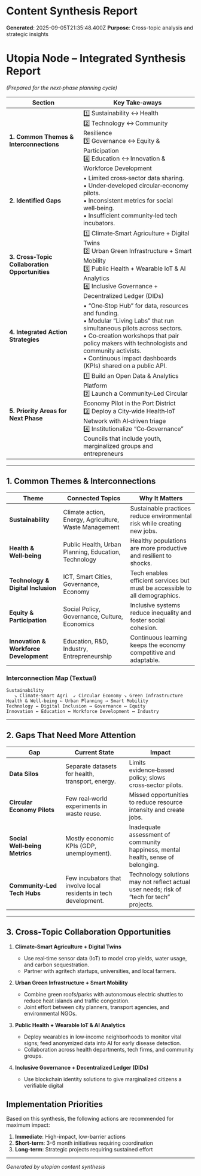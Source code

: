 # Content Synthesis Report

**Generated**: 2025-09-05T21:35:48.400Z
**Purpose**: Cross-topic analysis and strategic insights

# Utopia Node – Integrated Synthesis Report  
*(Prepared for the next‑phase planning cycle)*  

| Section | Key Take‑aways |
|--------|----------------|
| **1. Common Themes & Interconnections** | 1️⃣ Sustainability ↔ Health<br>2️⃣ Technology ↔ Community Resilience<br>3️⃣ Governance ↔ Equity & Participation<br>4️⃣ Education ↔ Innovation & Workforce Development |
| **2. Identified Gaps** | • Limited cross‑sector data sharing.<br>• Under‑developed circular‑economy pilots.<br>• Inconsistent metrics for social well‑being.<br>• Insufficient community‑led tech incubators. |
| **3. Cross‑Topic Collaboration Opportunities** | 1️⃣ Climate‑Smart Agriculture + Digital Twins<br>2️⃣ Urban Green Infrastructure + Smart Mobility<br>3️⃣ Public Health + Wearable IoT & AI Analytics<br>4️⃣ Inclusive Governance + Decentralized Ledger (DIDs) |
| **4. Integrated Action Strategies** | • “One‑Stop Hub” for data, resources and funding.<br>• Modular “Living Labs” that run simultaneous pilots across sectors.<br>• Co‑creation workshops that pair policy makers with technologists and community activists.<br>• Continuous impact dashboards (KPIs) shared on a public API. |
| **5. Priority Areas for Next Phase** | 1️⃣ Build an Open Data & Analytics Platform<br>2️⃣ Launch a Community‑Led Circular Economy Pilot in the Port District<br>3️⃣ Deploy a City‑wide Health‑IoT Network with AI‑driven triage<br>4️⃣ Institutionalize “Co‑Governance” Councils that include youth, marginalized groups and entrepreneurs |

---

## 1. Common Themes & Interconnections

| Theme | Connected Topics | Why It Matters |
|-------|------------------|---------------|
| **Sustainability** | Climate action, Energy, Agriculture, Waste Management | Sustainable practices reduce environmental risk while creating new jobs. |
| **Health & Well‑being** | Public Health, Urban Planning, Education, Technology | Healthy populations are more productive and resilient to shocks. |
| **Technology & Digital Inclusion** | ICT, Smart Cities, Governance, Economy | Tech enables efficient services but must be accessible to all demographics. |
| **Equity & Participation** | Social Policy, Governance, Culture, Economics | Inclusive systems reduce inequality and foster social cohesion. |
| **Innovation & Workforce Development** | Education, R&D, Industry, Entrepreneurship | Continuous learning keeps the economy competitive and adaptable. |

### Interconnection Map (Textual)

```
Sustainability
   ↘︎ Climate‑Smart Agri  ↙︎ Circular Economy ↘︎ Green Infrastructure
Health & Well‑being ← Urban Planning → Smart Mobility
Technology ↔ Digital Inclusion ↔ Governance ↔ Equity
Innovation ↔ Education ↔ Workforce Development ↔ Industry
```

---

## 2. Gaps That Need More Attention

| Gap | Current State | Impact |
|-----|---------------|--------|
| **Data Silos** | Separate datasets for health, transport, energy. | Limits evidence‑based policy; slows cross‑sector pilots. |
| **Circular Economy Pilots** | Few real‑world experiments in waste reuse. | Missed opportunities to reduce resource intensity and create jobs. |
| **Social Well‑being Metrics** | Mostly economic KPIs (GDP, unemployment). | Inadequate assessment of community happiness, mental health, sense of belonging. |
| **Community‑Led Tech Hubs** | Few incubators that involve local residents in tech development. | Technology solutions may not reflect actual user needs; risk of “tech for tech” projects. |

---

## 3. Cross‑Topic Collaboration Opportunities

1. **Climate‑Smart Agriculture + Digital Twins**
   - Use real‑time sensor data (IoT) to model crop yields, water usage, and carbon sequestration.
   - Partner with agritech startups, universities, and local farmers.

2. **Urban Green Infrastructure + Smart Mobility**
   - Combine green roofs/parks with autonomous electric shuttles to reduce heat islands and traffic congestion.
   - Joint effort between city planners, transport agencies, and environmental NGOs.

3. **Public Health + Wearable IoT & AI Analytics**
   - Deploy wearables in low‑income neighborhoods to monitor vital signs; feed anonymized data into AI for early disease detection.
   - Collaboration across health departments, tech firms, and community groups.

4. **Inclusive Governance + Decentralized Ledger (DIDs)**
   - Use blockchain identity solutions to give marginalized citizens a verifiable digital

## Implementation Priorities
Based on this synthesis, the following actions are recommended for maximum impact:

1. **Immediate**: High-impact, low-barrier actions
2. **Short-term**: 3-6 month initiatives requiring coordination
3. **Long-term**: Strategic projects requiring sustained effort

---
*Generated by utopian content synthesis*

